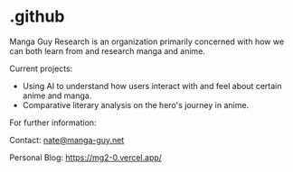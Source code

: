 # .github

Manga Guy Research is an organization primarily concerned with how we can both learn from and research manga and anime. 

Current projects:

- Using AI to understand how users interact with and feel about certain anime and manga.
- Comparative literary analysis on the hero's journey in anime.


For further information:

Contact: nate@manga-guy.net

Personal Blog: https://mg2-0.vercel.app/
